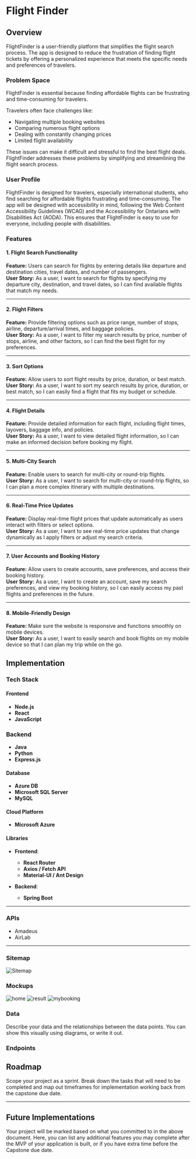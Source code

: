 # Flight Finder

## Overview
FlightFinder is a user-friendly platform that simplifies the flight search process. The app is designed to reduce the frustration of finding flight tickets by offering a personalized experience that meets the specific needs and preferences of travelers.

### Problem Space

FlightFinder is essential because finding affordable flights can be frustrating and time-consuming for travelers.

Travelers often face challenges like:
- Navigating multiple booking websites
- Comparing numerous flight options
- Dealing with constantly changing prices
- Limited flight availability

These issues can make it difficult and stressful to find the best flight deals. FlightFinder addresses these problems by simplifying and streamlining the flight search process.

### User Profile

FlightFinder is designed for travelers, especially international students, who find searching for affordable flights frustrating and time-consuming.
The app will be designed with accessibility in mind, following the Web Content Accessibility Guidelines (WCAG) and the Accessibility for Ontarians with Disabilities Act (AODA). This ensures that FlightFinder is easy to use for everyone, including people with disabilities.

### Features

#### 1. **Flight Search Functionality**
**Feature:** Users can search for flights by entering details like departure and destination cities, travel dates, and number of passengers.  
**User Story:** As a user, I want to search for flights by specifying my departure city, destination, and travel dates, so I can find available flights that match my needs.

---

#### 2. **Flight Filters**
**Feature:** Provide filtering options such as price range, number of stops, airline, departure/arrival times, and baggage policies.  
**User Story:** As a user, I want to filter my search results by price, number of stops, airline, and other factors, so I can find the best flight for my preferences.

---

#### 3. **Sort Options**
**Feature:** Allow users to sort flight results by price, duration, or best match.  
**User Story:** As a user, I want to sort my search results by price, duration, or best match, so I can easily find a flight that fits my budget or schedule.

---

#### 4. **Flight Details**
**Feature:** Provide detailed information for each flight, including flight times, layovers, baggage info, and policies.  
**User Story:** As a user, I want to view detailed flight information, so I can make an informed decision before booking my flight.

---

#### 5. **Multi-City Search**
**Feature:** Enable users to search for multi-city or round-trip flights.  
**User Story:** As a user, I want to search for multi-city or round-trip flights, so I can plan a more complex itinerary with multiple destinations.

---

#### 6. **Real-Time Price Updates**
**Feature:** Display real-time flight prices that update automatically as users interact with filters or select options.  
**User Story:** As a user, I want to see real-time price updates that change dynamically as I apply filters or adjust my search criteria.

---

#### 7. **User Accounts and Booking History**
**Feature:** Allow users to create accounts, save preferences, and access their booking history.  
**User Story:** As a user, I want to create an account, save my search preferences, and view my booking history, so I can easily access my past flights and preferences in the future.

---

#### 8. Mobile-Friendly Design
**Feature:** Make sure the website is responsive and functions smoothly on mobile devices.  
**User Story:** As a user, I want to easily search and book flights on my mobile device so that I can plan my trip while on the go.

## Implementation

### Tech Stack

#### **Frontend**

- **Node.js**
- **React**
- **JavaScript**

### **Backend**
- **Java**
- **Python**
- **Express.js**

#### **Database**

- **Azure  DB**
- **Microsoft SQL Server**
- **MySQL**

#### **Cloud Platform**

- **Microsoft Azure**

#### **Libraries**

- **Frontend**:
    - **React Router**
    - **Axios / Fetch API**
    - **Material-UI / Ant Design**

- **Backend**:
    - **Spring Boot**

---
### APIs

- Amadeus
- AirLab
---
### Sitemap

![Sitemap](./src/assets/sitemap.png "Sitemap")

### Mockups

![home](./src/assets/homepage.png "Home")
![result](./src/assets/results.png "Result")
![mybooking](./src/assets/mybooking.png "My Booking")

### Data

Describe your data and the relationships between the data points. You can show this visually using diagrams, or write it out.

### Endpoints


## Roadmap

Scope your project as a sprint. Break down the tasks that will need to be completed and map out timeframes for implementation working back from the capstone due date.

---

## Future Implementations
Your project will be marked based on what you committed to in the above document. Here, you can list any additional features you may complete after the MVP of your application is built, or if you have extra time before the Capstone due date.

